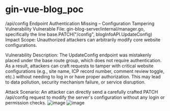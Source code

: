 # gin-vue-blog_poc

/api/config Endpoint Authentication Missing – Configuration Tampering Vulnerability
Vulnerable File: gin-blog-server/internal/manager.go, specifically the line base.PATCH("/config", blogInfoAPI.UpdateConfig)
Impact Scope: Unauthorized attackers can arbitrarily modify core website configurations.

Vulnerability Description:
The UpdateConfig endpoint was mistakenly placed under the base route group, which does not require authentication. As a result, attackers can craft requests to tamper with critical website configurations (e.g., site name, ICP record number, comment review toggle, etc.) without needing to log in or have proper authorization. This may lead to data pollution, security mechanism failure, or service disruption.

Attack Scenario:
An attacker can directly send a carefully crafted PATCH /api/config request to modify the server's configuration without any login or permission checks.
![image](https://github.com/user-attachments/assets/71c4032b-32a4-4c38-b620-f9202a3ae6a5)
![image](https://github.com/user-attachments/assets/8f129c71-4d1e-46a3-b9b9-791634663480)
